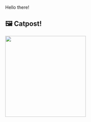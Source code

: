 Hello there!



## 🖼️ Catpost!

<sub>
    <img src="https://cdn2.thecatapi.com/images/Y_XuPiAC4.false" height="256">
</sub>

